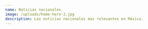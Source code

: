 ```yaml
---
name: Noticias nacionales
image: /uploads/home-hero-2.jpg
description: Las noticias nacionales mas relevantes en México.
---
```

